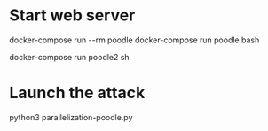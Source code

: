 # Start web server
docker-compose run --rm poodle
docker-compose run poodle bash

docker-compose run poodle2 sh

# Launch the attack
python3 parallelization-poodle.py